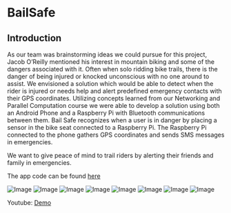 # BailSafe

## Introduction
As our team was brainstorming ideas we could pursue for this project, Jacob O’Reilly mentioned his interest in mountain biking and some of the dangers associated with it. Often when solo ridding bike trails, there is the danger of being injured or knocked unconscious with no one around to assist. We envisioned a solution which would be able to detect when the rider is injured or needs help and alert predefined emergency contacts with their GPS coordinates. Utilizing concepts learned from our Networking and Parallel Computation course we were able to develop a solution using both an Android Phone and a Raspberry Pi with Bluetooth communications between them. Bail Safe recognizes when a user is in danger by placing a sensor in the bike seat connected to a Raspberry Pi. The Raspberry Pi connected to the phone gathers GPS coordinates and sends SMS messages in emergencies.  

We want to give peace of mind to trail riders by alerting their friends and family in emergencies. 



The app code can be found [here](https://github.com/jacob-oreilly/bailsafe)

![Image](https://user-images.githubusercontent.com/45579118/87369762-dfb84700-c546-11ea-9867-b25ec2118851.png)
![Image](https://user-images.githubusercontent.com/45579118/87369787-ee9ef980-c546-11ea-9e9e-34cf5343184b.png)
![Image](https://user-images.githubusercontent.com/45579118/87369829-0d04f500-c547-11ea-8314-4c388fbbd4bc.png)
![Image](https://user-images.githubusercontent.com/45579118/87369843-155d3000-c547-11ea-8772-890f2fc53be5.png)
![Image](https://user-images.githubusercontent.com/45579118/87369859-2017c500-c547-11ea-955c-95317bdf3cf7.png)
![Image](https://user-images.githubusercontent.com/45579118/87369873-2b6af080-c547-11ea-9107-44e7804efd8b.png)
![Image](https://user-images.githubusercontent.com/45579118/87369893-34f45880-c547-11ea-9cab-d1d5b0aa51cf.png)
![Image](https://user-images.githubusercontent.com/45579118/87369919-42114780-c547-11ea-9e64-f067ed13aefc.png)

Youtube: [Demo](https://youtu.be/97R5r51jDGg)
